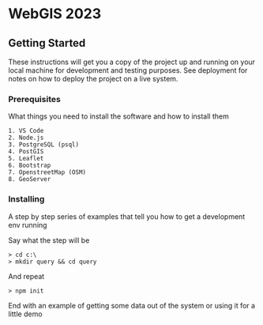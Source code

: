 # WebGIS 2023
## Getting Started

These instructions will get you a copy of the project up and running on your local machine for development and testing purposes. See deployment for notes on how to deploy the project on a live system.

### Prerequisites

What things you need to install the software and how to install them

```
1. VS Code
2. Node.js
3. PostgreSQL (psql)
4. PostGIS
5. Leaflet
6. Bootstrap
7. OpenstreetMap (OSM)
8. GeoServer
```

### Installing

A step by step series of examples that tell you how to get a development env running

Say what the step will be

```
> cd c:\ 
> mkdir query && cd query
```

And repeat

```
> npm init
```

End with an example of getting some data out of the system or using it for a little demo
